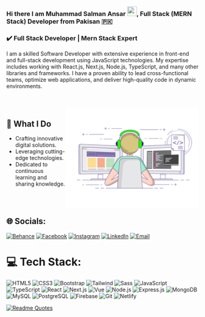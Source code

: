### Hi there I am Muhammad Salman Ansar <img height="25px" src="https://media.giphy.com/media/hvRJCLFzcasrR4ia7z/giphy.gif" width="25px">, Full Stack (MERN Stack) Developer from Pakisan :pakistan: 

### :heavy_check_mark: Full Stack Developer | Mern Stack Expert


I am a skilled Software Developer with extensive experience in front-end and full-stack development using JavaScript technologies. My expertise includes working with React.js, Next.js, Node.js, TypeScript, and many other libraries and frameworks. I have a proven ability to lead cross-functional teams, optimize web applications, and deliver high-quality code in dynamic environments.

<br/>
<br/>



<img align="right" class="GIF" alt="GIF" src="/coding.gif"  width="350px"/>



## 🚀 What I Do

- Crafting innovative digital solutions.
- Leveraging cutting-edge technologies.
- Dedicated to continuous learning and sharing knowledge.
  
<br/>
<br/>


## 🌐 Socials:
[![Behance](https://img.shields.io/badge/Behance-1769ff?logo=behance&logoColor=white)](https://behance.net/salmanansar) 
[![Facebook](https://img.shields.io/badge/Facebook-%231877F2.svg?logo=Facebook&logoColor=white)](https://facebook.com/Salman.Ansar.w2) 
[![Instagram](https://img.shields.io/badge/Instagram-%23E4405F.svg?logo=Instagram&logoColor=white)](https://instagram.com/19.salmaan) 
[![LinkedIn](https://img.shields.io/badge/LinkedIn-%230077B5.svg?logo=linkedin&logoColor=white)](https://linkedin.com/in/muhammad-salman-ansar-4362a32aa) 
[![Email](https://img.shields.io/badge/Email-D14836?logo=gmail&logoColor=white)](mailto:salmanwattoo79@gmail.com)

# 💻 Tech Stack:
![HTML5](https://img.shields.io/badge/-HTML5-E34F26?style=flat&logo=html5&logoColor=white)
![CSS3](https://img.shields.io/badge/-CSS3-1572B6?style=flat&logo=css3)
![Bootstrap](https://img.shields.io/badge/-Bootstrap-563D7C?style=flat&logo=bootstrap)
![Tailwind](https://img.shields.io/badge/-Tailwind%20CSS-38B2AC?style=flat&logo=tailwindcss&logoColor=white)
![Sass](https://img.shields.io/badge/-Sass-CC6699?style=flat&logo=sass&logoColor=white)
![JavaScript](https://img.shields.io/badge/-JavaScript-F7DF1E?style=flat&logo=javascript&logoColor=black)
![TypeScript](https://img.shields.io/badge/-TypeScript-007ACC?style=flat&logo=typescript&logoColor=white)
![React](https://img.shields.io/badge/-React-61DAFB?style=flat&logo=react&logoColor=black)
![Next.js](https://img.shields.io/badge/-Next.js-000000?style=flat&logo=nextdotjs&logoColor=white)
![Vue](https://img.shields.io/badge/-Vue.js-4FC08D?style=flat&logo=vue.js&logoColor=white)
![Node.js](https://img.shields.io/badge/-Node.js-339933?style=flat&logo=nodedotjs&logoColor=white)
![Express.js](https://img.shields.io/badge/-Express.js-000000?style=flat&logo=express&logoColor=white)
![MongoDB](https://img.shields.io/badge/-MongoDB-47A248?style=flat&logo=mongodb&logoColor=white)
![MySQL](https://img.shields.io/badge/-MySQL-4479A1?style=flat&logo=mysql&logoColor=white)
![PostgreSQL](https://img.shields.io/badge/-PostgreSQL-336791?style=flat&logo=postgresql&logoColor=white)
![Firebase](https://img.shields.io/badge/-Firebase-FFCA28?style=flat&logo=firebase&logoColor=black)
![Git](https://img.shields.io/badge/-Git-F05032?style=flat&logo=git&logoColor=white)
![Netlify](https://img.shields.io/badge/-Netlify-00C7B7?style=flat&logo=netlify&logoColor=white)

[![Readme Quotes](https://quotes-github-readme.vercel.app/api?type=horizontal&theme=dark)](https://github.com/piyushsuthar/github-readme-quotes)
